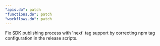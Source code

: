 ```yaml
---
"apis.do": patch
"functions.do": patch
"workflows.do": patch
---
```


Fix SDK publishing process with 'next' tag support by correcting npm tag configuration in the release scripts.
